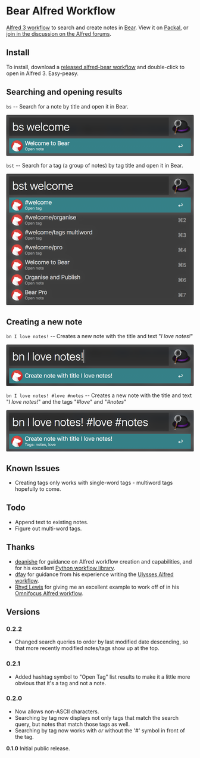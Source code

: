 # Bear Alfred Workflow

[Alfred 3 workflow](https://www.alfredapp.com/workflows/) to search and create notes in [Bear](http://www.bear-writer.com/). View it on [Packal](http://www.packal.org/workflow/bear), or [join in the discussion on the Alfred forums](https://www.alfredforum.com/topic/10403-bear-workflow-search-and-create-notes/).

## Install
To install, download a [released alfred-bear workflow](https://github.com/chrisbro/alfred-bear/releases/download/0.2.2/alfred-bear.alfredworkflow) and double-click to open in Alfred 3. Easy-peasy.

## Searching and opening results 
`bs` -- Search for a note by title and open it in Bear.

![](bs.png)

`bst` -- Search for a tag (a group of notes) by tag title and open it in Bear.

![](bst.png)

## Creating a new note
`bn I love notes!` -- Creates a new note with the title and text "*I love notes!*"

![](bn1.png)

`bn I love notes! #love #notes` -- Creates a new note with the title and text "*I love notes!*" and the tags "*#love*" and "*#notes*"

![](bn2.png)

## Known Issues
- Creating tags only works with single-word tags - multiword tags hopefully to come.

## Todo
- Append text to existing notes.
- Figure out multi-word tags.

## Thanks
- [deanishe](https://www.alfredforum.com/profile/5235-deanishe/) for guidance on Alfred workflow creation and capabilities, and for his excellent [Python workflow library](http://www.deanishe.net/alfred-workflow/index.html).
- [dfay](https://www.alfredforum.com/profile/3468-dfay/) for guidance from his experience writing the [Ulysses Alfred workflow](https://github.com/robwalton/alfred-ulysses-workflow).
- [Rhyd Lewis](https://github.com/rhydlewis) for giving me an excellent example to work off of in his [Omnifocus Alfred workflow](https://github.com/rhydlewis/search-omnifocus).

## Versions

### 0.2.2
* Changed search queries to order by last modified date descending, so that more recently modified notes/tags show up at the top.

### 0.2.1
* Added hashtag symbol to "Open Tag" list results to make it a little more obvious that it's a tag and not a note.

### 0.2.0
* Now allows non-ASCII characters.
* Searching by tag now displays not only tags that match the search query, but notes that match those tags as well.
* Searching by tag now works with *or* without the '#' symbol in front of the tag.

**0.1.0** 
Initial public release.